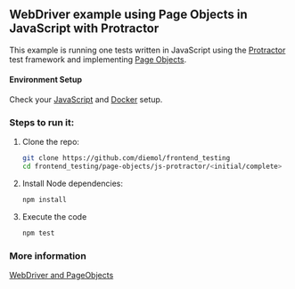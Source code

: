 ## WebDriver example using Page Objects in JavaScript with Protractor

This example is running one tests written in JavaScript using the [Protractor](http://www.protractortest.org/) test 
framework and implementing [Page Objects](http://martinfowler.com/bliki/PageObject.html).

#### Environment Setup

Check your [JavaScript](https://github.com/diemol/frontend_testing#javascript) and [Docker](https://github.com/diemol/frontend_testing#docker) setup.

### Steps to run it:

1. Clone the repo:

    ```sh
    git clone https://github.com/diemol/frontend_testing
    cd frontend_testing/page-objects/js-protractor/<initial/complete>
    ```
1. Install Node dependencies:

    ```sh
    npm install
    ```
1. Execute the code

	```sh
	npm test
	```

### More information

[WebDriver and PageObjects](https://watirmelon.com/2015/10/30/webdriverjs-mocha-part-3-page-objects/)


